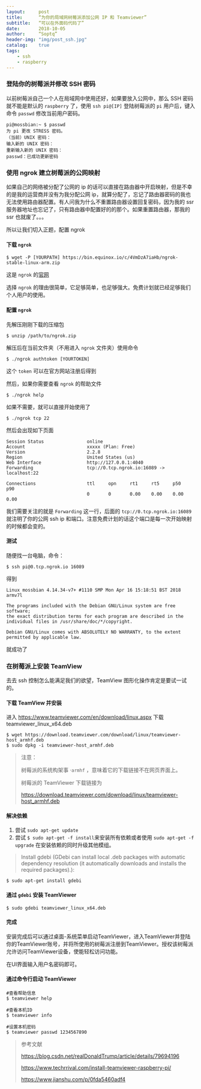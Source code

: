 ```yaml
---
layout:     post
title:      “为你的局域网树莓派添加公网 IP 和 Teamviewer”
subtitle:   “可以在外面码代码了”
date:       2018-10-05
author:     “Soptq”
header-img: "img/post_ssh.jpg"
catalog:    true
tags:
    - ssh
    - raspberry
---
```



### 登陆你的树莓派并修改 SSH 密码


以前树莓派自己一个人在局域网中使用还好，如果要放入公网中，那么 SSH 密码就不能是默认的 `raspberry` 了，使用 `ssh pi@[IP]` 登陆树莓派的 `pi` 用户后，键入命令 `passwd` 修改当前用户密码。

```
pi@mossbian:~ $ passwd
为 pi 更改 STRESS 密码。
（当前）UNIX 密码：
输入新的 UNIX 密码：
重新输入新的 UNIX 密码：
passwd：已成功更新密码
```

### 使用 ngrok 建立树莓派的公网映射

如果自己的网络被分配了公网的 ip 的话可以直接在路由器中开启映射，但是不幸的是我的运营商并没有为我分配公网 ip，就算分配了，忘记了路由器密码的我也无法使用路由器配置。有人问我为什么不重置路由器设置回复密码，因为我的 ssr 服务器地址也忘记了，只有路由器中配置好的的那个。如果重置路由器，那我的 ssr 也就废了。。。

所以让我们切入正题，配置 ngrok

#### 下载 `ngrok`

```
$ wget -P [YOURPATH] https://bin.equinox.io/c/4VmDzA7iaHb/ngrok-stable-linux-arm.zip
```

这是 `ngrok` 的[官网](https://ngrok.com)

选择 `ngrok` 的理由很简单，它足够简单，也足够强大。免费计划就已经足够我们个人用户的使用。

#### 配置 `ngrok`

先解压刚刚下载的压缩包

```
$ unzip /path/to/ngrok.zip
```

解压后在当前文件夹（不用进入 `ngrok` 文件夹）使用命令

```
$ ./ngrok authtoken [YOURTOKEN]
```

这个 `token` 可以在官方网站注册后得到

然后，如果你需要查看 `ngrok` 的帮助文件

```
$ ./ngrok help
```

如果不需要，就可以直接开始使用了

```
$ ./ngrok tcp 22
```
然后会出现如下页面

```
Session Status                online                                            
Account                       xxxxx (Plan: Free)                                
Version                       2.2.8                                             
Region                        United States (us)                                
Web Interface                 http://127.0.0.1:4040                             
Forwarding                    tcp://0.tcp.ngrok.io:16089 -> localhost:22        
                                                                                
Connections                   ttl     opn     rt1     rt5     p50     p90       
                              0       0       0.00    0.00    0.00    0.00      
```

我们需要关注的就是 `Forwarding` 这一行，后面的 `tcp://0.tcp.ngrok.io:16089` 就注明了你的公网 ssh ip 和端口。注意免费计划的话这个端口是每一次开始映射的时候都会变的。

#### 测试

随便找一台电脑，命令：

```
$ ssh pi@0.tcp.ngrok.io 16089
```
得到

```
Linux mossbian 4.14.34-v7+ #1110 SMP Mon Apr 16 15:18:51 BST 2018 armv7l

The programs included with the Debian GNU/Linux system are free software;
the exact distribution terms for each program are described in the
individual files in /usr/share/doc/*/copyright.

Debian GNU/Linux comes with ABSOLUTELY NO WARRANTY, to the extent
permitted by applicable law.
```

就成功了

### 在树莓派上安装 TeamView

去去 ssh 控制怎么能满足我们的欲望，TeamView 图形化操作肯定是要试一试的。

#### 下载 TeamView 并安装

进入 https://www.teamviewer.com/en/download/linux.aspx 下载 teamviewer_linux_x64.deb

```
$ wget https://download.teamviewer.com/download/linux/teamviewer-host_armhf.deb
$ sudo dpkg -i teamviewer-host_armhf.deb
```

>注意：
>
>树莓派的系统构架事 ·`armhf` ，意味着它的下载链接不在网页界面上。
>
>树莓派的 TeamViewer 下载链接为
>
>https://download.teamviewer.com/download/linux/teamviewer-host_armhf.deb
>

#### 解决依赖

1. 尝试 `sudo apt-get update`
2. 尝试 `$ sudo apt-get -f install`来安装所有依赖或者使用 `sudo apt-get -f upgrade` 在安装依赖的同时升级其他模组。

>Install gdebi (GDebi can install local .deb packages with automatic dependency resolution (it automatically downloads and installs the required packages).):

```
$ sudo apt-get install gdebi
```

#### 通过 `gdebi` 安装 TeamViewer

```
$ sudo gdebi teamviewer_linux_x64.deb
```

#### 完成

安装完成后可以通过桌面-系统菜单启动TeamViewer，进入TeamViewer并登陆你的TeamViewer账号，并将所使用的树莓派注册到TeamViewer。授权该树莓派允许访问TeamViewer设备，使能轻松访问功能。

在UI界面输入用户名密码即可。

#### 通过命令行启动 TeamViewer

```
#查看帮助信息
$ teamviewer help

#查看本机ID
$ teamviewer info

#设置本机密码
$ teamviewer passwd 1234567890
```




>参考文献
>
>https://blog.csdn.net/realDonaldTrump/article/details/79694196
>
>https://www.techrrival.com/install-teamviewer-raspberry-pi/
>
>https://www.jianshu.com/p/0fda5460adf4







